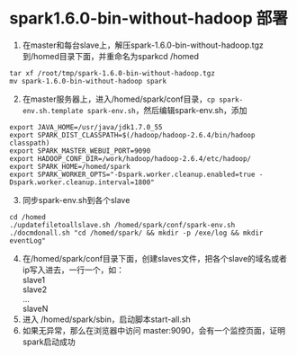 # spark1.6.0-bin-without-hadoop 部署
1. 在master和每台slave上，解压spark-1.6.0-bin-without-hadoop.tgz到/homed目录下面，并重命名为sparkcd /homed
```shell
tar xf /root/tmp/spark-1.6.0-bin-without-hadoop.tgz
mv spark-1.6.0-bin-without-hadoop spark
```
2. 在master服务器上，进入/homed/spark/conf目录，`cp spark-env.sh.template spark-env.sh`，然后编辑spark-env.sh，添加
```shell
export JAVA_HOME=/usr/java/jdk1.7.0_55
export SPARK_DIST_CLASSPATH=$(/hadoop/hadoop-2.6.4/bin/hadoop classpath)
export SPARK_MASTER_WEBUI_PORT=9090
export HADOOP_CONF_DIR=/work/hadoop/hadoop-2.6.4/etc/hadoop/
export SPARK_HOME=/homed/spark
export SPARK_WORKER_OPTS="-Dspark.worker.cleanup.enabled=true -Dspark.worker.cleanup.interval=1800"
```
3. 同步spark-env.sh到各个slave
```shell
cd /homed
./updatefiletoallslave.sh /homed/spark/conf/spark-env.sh
./docmdonall.sh "cd /homed/spark/ && mkdir -p /exe/log && mkdir eventLog"
```
4. 在/homed/spark/conf目录下面，创建slaves文件，把各个slave的域名或者ip写入进去，一行一个，如：  
		slave1  
		slave2  
		...  
		slaveN  
5. 进入 /homed/spark/sbin，启动脚本start-all.sh
6. 如果无异常，那么在浏览器中访问 master:9090，会有一个监控页面，证明spark启动成功




